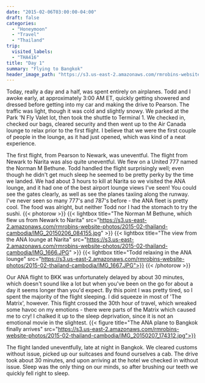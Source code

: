 ```yaml
---
date: "2015-02-06T03:00:00-04:00"
draft: false
categories:
  - "Honeymoon"
  - "Travel"
  - "Thailand"
trip:
  visited_labels:
  - "THA416"
title: "Day 1"
summary: "Flying to Bangkok"
header_image_path: "https://s3.us-east-2.amazonaws.com/rmrobins-website-photos/2015-02-thailand-cambodia/IMG_20150206_084155.jpg"
---
```


Today, really a day and a half, was spent entirely on airplanes. Todd and I awoke early, at approximately 3:00 AM ET, quickly getting showered and dressed before getting into my car and making the drive to Pearson. The traffic was light, though it was cold and slightly snowy. We parked at the Park 'N Fly Valet lot, then took the shuttle to Terminal 1. We checked in, checked our bags, cleared security and then went up to the Air Canada lounge to relax prior to the first flight. I believe that we were the first couple of people in the lounge, as it had just opened, which was kind of a neat experience.

The first flight, from Pearson to Newark, was uneventful. The flight from Newark to Narita was also quite uneventful. We flew on a United 777 named the Norman M Bethune. Todd handled the flight surprisingly well; even though he didn't get much sleep he seemed to be pretty perky by the time we landed. We had about 3 hours to kill at Narita so we visited the ANA lounge, and it had one of the best airport lounge views I've seen! You could see the gates clearly, as well as see the planes taxiing along the runway. I've never seen so many 777's and 787's before - the ANA fleet is pretty cool. The food was alright, but neither Todd nor I had the stomach to try the sushi.
{{< photorow >}}
{{< lightbox title="The Norman M Bethune, which flew us from Newark to Narita" src="https://s3.us-east-2.amazonaws.com/rmrobins-website-photos/2015-02-thailand-cambodia/IMG_20150206_084155.jpg" >}}
{{< lightbox title="The view from the ANA lounge at Narita" src="https://s3.us-east-2.amazonaws.com/rmrobins-website-photos/2015-02-thailand-cambodia/IMG_1666.JPG" >}}
{{< lightbox title="Todd relaxing in the ANA lounge" src="https://s3.us-east-2.amazonaws.com/rmrobins-website-photos/2015-02-thailand-cambodia/IMG_1667.JPG">}}
{{< /photorow >}}

Our ANA flight to BKK was unfortunately delayed by about 30 minutes, which doesn't sound like a lot but when you've been on the go for about a day it seems longer than you'd expect. By this point I was pretty tired, so I spent the majority of the flight sleeping. I did squeeze in most of 'The Matrix', however. This flight crossed the 30th hour of travel, which wreaked some havoc on my emotions - there were parts of the Matrix which caused me to cry! I chalked it up to the sleep deprivation, since it is not an emotional movie in the slightest.
{{< figure title="The ANA plane to Bangkok finally arrives" src="https://s3.us-east-2.amazonaws.com/rmrobins-website-photos/2015-02-thailand-cambodia/IMG_20150207_174312.jpg">}}

The flight landed uneventfully, late at night in Bangkok. We cleared customs without issue, picked up our suitcases and found ourselves a cab. The drive took about 30 minutes, and upon arriving at the hotel we checked in without issue. Sleep was the only thing on our minds, so after brushing our teeth we quickly fell right to sleep.
